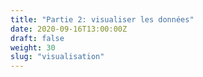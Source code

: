 ```yaml
---
title: "Partie 2: visualiser les données"
date: 2020-09-16T13:00:00Z
draft: false
weight: 30
slug: "visualisation"
---
```


